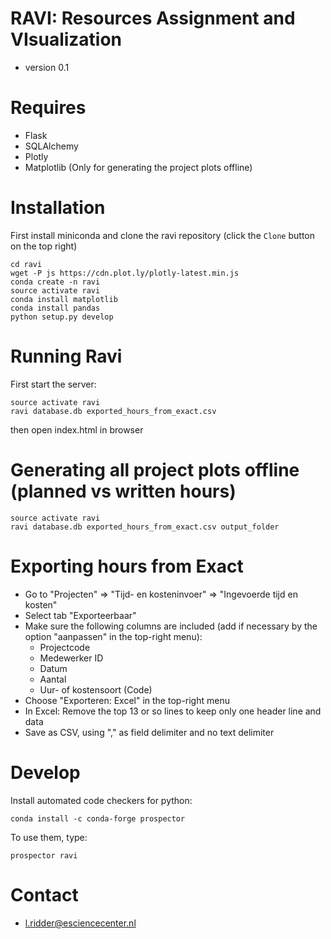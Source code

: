 # RAVI: Resources Assignment and VIsualization #
* version 0.1

# Requires #
* Flask
* SQLAlchemy
* Plotly
* Matplotlib (Only for generating the project plots offline)

# Installation
First install miniconda
and clone the ravi repository (click the `Clone` button on the top right)
```
cd ravi
wget -P js https://cdn.plot.ly/plotly-latest.min.js
conda create -n ravi
source activate ravi
conda install matplotlib
conda install pandas
python setup.py develop
```

# Running Ravi
First start the server:
```
source activate ravi
ravi database.db exported_hours_from_exact.csv
```
then open index.html in browser

# Generating all project plots offline (planned vs written hours)
```
source activate ravi
ravi database.db exported_hours_from_exact.csv output_folder
```

# Exporting hours from Exact
* Go to "Projecten" => "Tijd- en kosteninvoer" => "Ingevoerde tijd en kosten"
* Select tab "Exporteerbaar"
* Make sure the following columns are included (add if necessary by the option "aanpassen" in the top-right menu):
    * Projectcode
    * Medewerker ID
    * Datum
    * Aantal
    * Uur- of kostensoort (Code)
* Choose "Exporteren: Excel" in the top-right menu
* In Excel: Remove the top 13 or so lines to keep only one header line and data
* Save as CSV, using "," as field delimiter and no text delimiter

# Develop

Install automated code checkers for python:
```
conda install -c conda-forge prospector 
```
To use them, type:
```
prospector ravi
```

# Contact #
* l.ridder@esciencecenter.nl
